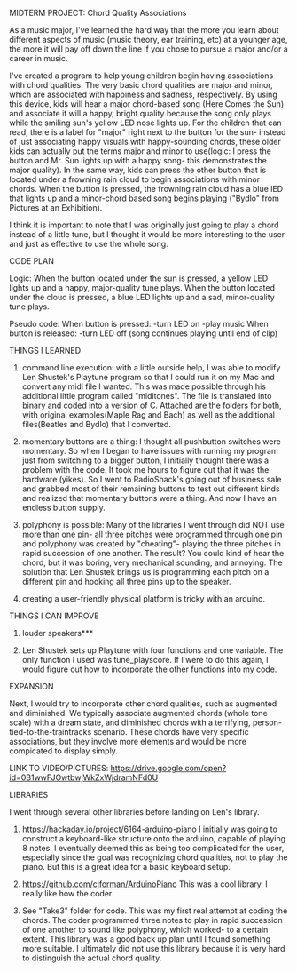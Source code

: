 MIDTERM PROJECT: Chord Quality Associations

As a music major, I've learned the hard way that the more you learn about different aspects of music (music theory, ear training, etc) at a younger age, the more it will pay off down the line if you chose to pursue a major and/or a career in music.

I've created a program to help young children begin having associations with chord qualities. The very basic chord qualities are major and minor, which are associated with happiness and sadness, respectively. By using this device, kids will hear a major chord-based song (Here Comes the Sun) and associate it will a happy, bright quality because the song only plays while the smiling sun's yellow LED nose lights up. For the children that can read, there is a label for "major" right next to the button for the sun- instead of just associating happy visuals with happy-sounding chords, these older kids can actually put the terms major and minor to use(logic: I press the button and Mr. Sun lights up with a happy song- this demonstrates the major quality). In the same way, kids can press the other button that is located under a frowning rain cloud to begin associations with minor chords. When the button is pressed, the frowning rain cloud has a blue lED that lights up and a minor-chord based song begins playing ("Bydlo" from Pictures at an Exhibition).

I think it is important to note that I was originally just going to play a chord instead of a little tune, but I thought it would be more interesting to the user and just as effective to use the whole song.

CODE PLAN

Logic: When the button located under the sun is pressed, a yellow LED lights up and a happy, major-quality tune plays. When the button located under the cloud is pressed, a blue LED lights up and a sad, minor-quality tune plays.

Pseudo code:
When button is pressed:
-turn LED on
-play music
When button is released:
-turn LED off
(song continues playing until end of clip)

THINGS I LEARNED

1) command line execution: with a little outside help, I was able to modify Len Shustek's Playtune program so that I could run it on my Mac and convert any midi file I wanted. This was made possible through his additional little program called "miditones". The file is translated into binary and coded into a version of C. Attached are the folders for both, with original examples(Maple Rag and Bach) as well as the additional files(Beatles and Bydlo) that I converted.

2) momentary buttons are a thing: I thought all pushbutton switches were momentary. So when I began to have issues with running my program just from switching to a bigger button, I initially thought there was a problem with the code. It took me hours to figure out that it was the hardware (yikes). So I went to RadioShack's going out of business sale and grabbed most of their remaining buttons to test out different kinds and realized that momentary buttons were a thing. And now I have an endless button supply.

3) polyphony is possible: Many of the libraries I went through did NOT use more than one pin- all three pitches were programmed through one pin and polyphony was created by "cheating"- playing the three pitches in rapid succession of one another. The result? You could kind of hear the chord, but it was boring, very mechanical sounding, and annoying. The solution that Len Shustek brings us is programming each pitch on a different pin and hooking all three pins up to the speaker.

4) creating a user-friendly physical platform is tricky with an arduino.  

THINGS I CAN IMPROVE

1) louder speakers***

2) Len Shustek sets up Playtune with four functions and one variable. The only function I used was tune_playscore. If I were to do this again, I would figure out how to incorporate the other functions into my code.

EXPANSION

Next, I would try to incorporate other chord qualities, such as augmented and diminished. We typically associate augmented chords (whole tone scale) with a dream state, and diminished chords with a terrifying, person-tied-to-the-traintracks scenario. These chords have very specific associations, but they involve more elements and would be more compicated to display simply.



LINK TO VIDEO/PICTURES:
https://drive.google.com/open?id=0B1wwFJOwtbwjWkZxWjdramNFd0U

LIBRARIES

I went through several other libraries before landing on Len's library.

1) https://hackaday.io/project/6164-arduino-piano
I initially was going to construct a keyboard-like structure onto the arduino, capable of playing 8 notes. I eventually deemed this as being too complicated for the user, especially since the goal was recognizing chord qualities, not to play the piano. But this is a great idea for a basic keyboard setup.

2) https://github.com/cjforman/ArduinoPiano
This was a cool library. I really like how the coder

3) See "Take3" folder for code.
This was my first real attempt at coding the chords. The coder programmed three notes to play in rapid succession of one another to sound like polyphony, which worked- to a certain extent. This library was a good back up plan until I found something more suitable. I ultimately did not use this library because it is very hard to distinguish the actual chord quality.
